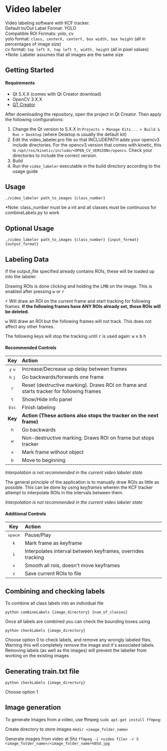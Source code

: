 # Video labeler

Video labeling software with KCF tracker.  
Default In/Out Label Format: YOLO  
Compatible ROI Formats: yolo, cv  
yolo format: `class, centerX, centerY, box width, box height` (all in percentages of image size)  
cv format: `top left X, top left Y, width, height` (all in pixel values)  
*Note: Labeler assumes that all images are the same size

## Getting Started
#### Requirements
* Qt 5.X.X (comes with Qt Creator download)
* OpenCV 3.X.X
* [QT Creator](https://www.qt.io/download)

After downloading the repository, open the project in Qt Creator. Then apply the following configurations:
1. Change the Qt version to 5.X.X in `Projects > Manage Kits... > Build & Run > Desktop` (where Desktop is usually the default kit)
2. Edit the video_labeler.pro file so that INCLUDEPATH adds your opencv3 include directories. For the opencv3 version that comes with kinetic, this is `/opt/ros/kinetic/include/<OPEN_CV_VERSION>/opencv`. Check your directories to include the correct version.
3. Build
4. Run the `video_labeler` executable in the build directory according to the usage guide

## Usage

`./video_labeler path_to_images {class_number}`

*Note: class_number must be a int and all classes must be continuous for combineLabels.py to work

## Optional Usage

`./video_labeler path_to_images {class_number} {input_format} {output_format}`

## Labeling Data

If the output_file specified already contains ROIs, these will be loaded up into the labeler.

Drawing ROIs is done clicking and holding the <kbd>LMB</kbd> on the image. This is enabled after pressing <kbd>w</kbd> or <kbd>r</kbd>

<kbd>r</kbd> Will draw an ROI on the current frame and start tracking for following frames. <b>If the following frames have ANY ROIs already set, those ROIs will be deleted.</b>

<kbd>w</kbd> Will draw an ROI but the following frames will not track. This does not affect any other frames.

The following keys will stop the tracking until <kbd>r</kbd> is used again: <kbd>w</kbd> <kbd>x</kbd> <kbd>b</kbd> <kbd>h</kbd>  
 
#### Recommended Controls
|       Key        |    Action    |
|:----------------:|:-------------|
| <kbd>y</kbd> <kbd>u</kbd>  | Increase/Decrease up delay between frames |
| <kbd>h</kbd> <kbd>j</kbd>    | Go backwards/forwards one frame |
| <kbd>r</kbd>     | Reset (destructive marking). Draws ROI on frame and starts tracker for following frames |
| <kbd>t</kbd>     | Show/Hide info panel |
| <kbd>Esc</kbd>   | Finish labeling |
| <b>Key</b>       | <b>Action (These actions also stops the tracker on the next frame)</b> |
| <kbd>h</kbd>     | Go backwards |
| <kbd>w</kbd>     | Non-destructive marking. Draws ROI on frame but stops tracker |
| <kbd>x</kbd>     | Mark frame without object |
| <kbd>b</kbd>     | Move to beginning |


<i>Interpolation is not recommended in the current video labeler state</i>

The general principle of the application is to manually draw ROIs as little as
possible. This can be done by using _keyframes_ wherein the KCF tracker attempt
to interpolate ROIs in the intervals between them. 

<i>Interpolation is not recommended in the current video labeler state</i>

#### Additional Controls
|       Key        |    Action    |
|:----------------:|:-------------|
| <kbd>space</kbd>             | Pause/Play |
| <kbd>k</kbd>     | Mark frame as keyframe |
| <kbd>i</kbd>     | Interpolates interval between keyframes, overrides tracking |
| <kbd>s</kbd>     | Smooth all rois, doesn't move keyframes |
| <kbd>z</kbd>     | Save current ROIs to file |


## Combining and checking labels

To combine all class labels into an individual file  

`python combineLabels {image_directory} {num_of_classes}`  

Once all labels are combined you can check the bounding boxes using  

`python checkLabels {image_directory}`  

Choose option 0 to check labels, and remove any wrongly labeled files.  Warning this will completely remove the image and it's associated labels.
Removing labels (as well as the images) will prevent the labeller from working on the existing images

## Generating train.txt file
    
`python checkLabels {image_directory}`  

Choose option 1

## Image generation

To generate images from a video, use ffmpeg `sudo apt-get install ffmpeg`:

Create directory to store images
`mkdir <image_folder_name>`

Generate images from video at 5hz
`ffmpeg -i <video file> -r 5 <image_folder_name>/<image_folder_name>%05d.jpg`
